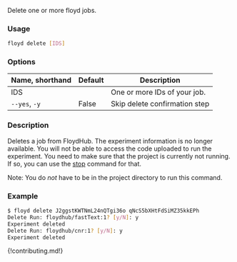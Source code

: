 Delete one or more floyd jobs.

### Usage
```bash
floyd delete [IDS]
```

### Options
| Name, shorthand | Default | Description |
| --------------- | ------- | ----------- |
| IDS |      | One or more IDs of your job. |
| `--yes`, `-y` | False  | Skip delete confirmation step |

### Description
Deletes a job from FloydHub. The experiment information is no longer 
available. You will not be able to access the code uploaded to run the 
experiment. You need to make sure that the project is currently not 
running. If so, you can use the [stop](stop.md) command for that.

Note: You do *not* have to be in the project directory to run this command.

### Example
```bash
$ floyd delete J2ggstKWTNmL24nQTgi36o qNcS5bXHtFdSiMZ35kkEPh
Delete Run: floydhub/fastText:1? [y/N]: y
Experiment deleted
Delete Run: floydhub/cnr:1? [y/N]: y
Experiment deleted
```

{!contributing.md!}
